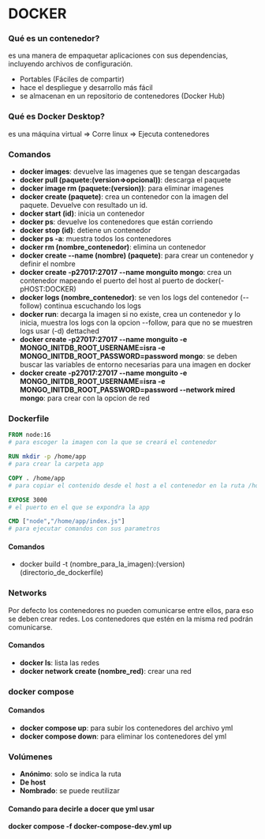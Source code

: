 # **DOCKER**

### **Qué es un contenedor?**

es una manera de empaquetar aplicaciones con sus dependencias, incluyendo archivos de configuración.

- Portables (Fáciles de compartir)
- hace el despliegue y desarrollo más fácil
- se almacenan en un repositorio de contenedores (Docker Hub)

### **Qué es Docker Desktop?**

es una máquina virtual => Corre linux => Ejecuta contenedores

### **Comandos**

- **docker images**: devuelve las imagenes que se tengan descargadas
- **docker pull (paquete:(version=>opcional))**: descarga el paquete
- **docker image rm (paquete:(version))**: para eliminar imagenes
- **docker create (paquete)**: crea un contenedor con la imagen del paquete. Devuelve con resultado un id.
- **docker start (id)**: inicia un contenedor
- **docker ps**: devuelve los contenedores que están corriendo
- **docker stop (id)**: detiene un contenedor
- **docker ps -a**: muestra todos los contenedores
- **docker rm (nombre_contenedor)**: elimina un contenedor
- **docker create --name (nombre) (paquete)**: para crear un contenedor y definir el nombre
- **docker create -p27017:27017 --name monguito mongo**: crea un contenedor mapeando el puerto del host al puerto de
  docker(-pHOST:DOCKER)
- **docker logs (nombre_contenedor)**: se ven los logs del contenedor (--follow) continua escuchando los logs
- **docker run**: decarga la imagen si no existe, crea un contenedor y lo inicia, muestra los logs con la opcion --follow, para que no se muestren logs usar (-d) dettached  
- **docker create -p27017:27017 --name monguito -e MONGO_INITDB_ROOT_USERNAME=isra -e MONGO_INITDB_ROOT_PASSWORD=password mongo**: se deben buscar las variables de entorno necesarias para una imagen en docker
- **docker create -p27017:27017 --name monguito -e MONGO_INITDB_ROOT_USERNAME=isra -e MONGO_INITDB_ROOT_PASSWORD=password --network mired mongo**: para crear con la opcion de red

### **Dockerfile**
```dockerfile
FROM node:16 
# para escoger la imagen con la que se creará el contenedor

RUN mkdir -p /home/app
# para crear la carpeta app  

COPY . /home/app
# para copiar el contenido desde el host a el contenedor en la ruta /home/app

EXPOSE 3000
# el puerto en el que se expondra la app

CMD ["node","/home/app/index.js"]
# para ejecutar comandos con sus parametros
```

#### **Comandos**

- docker build -t (nombre_para_la_imagen):(version) (directorio_de_dockerfile)

### **Networks**

Por defecto los contenedores no pueden comunicarse entre ellos, para eso se deben crear redes.
Los contenedores que estén en la misma red podrán comunicarse.

#### **Comandos**

- **docker ls**: lista las redes
- **docker network create (nombre_red)**: crear una red


### **docker compose**

#### Comandos

- **docker compose up**: para subir los contenedores del archivo yml
- **docker compose down**: para eliminar los contenedores del yml

### Volúmenes

- **Anónimo**: solo se indica la ruta
- **De host**
- **Nombrado**: se puede reutilizar  

#### Comando para decirle a docer que yml usar
**docker compose -f docker-compose-dev.yml up**